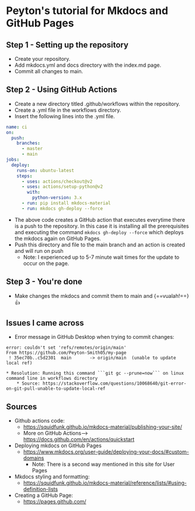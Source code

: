 # Peyton's tutorial for Mkdocs and GitHub Pages

## Step 1 - Setting up the repository
* Create your repository.
* Add mkdocs.yml and docs directory with the index.md page.
* Commit all changes to main.

## Step 2 - Using GitHub Actions
* Create a new directory titled .github/workflows within the repository.
* Create a .yml file in the workflows directory.
* Insert the following lines into the .yml file.
``` yaml
name: ci 
on:
  push:
    branches:
      - master 
      - main
jobs:
  deploy:
    runs-on: ubuntu-latest
    steps:
      - uses: actions/checkout@v2
      - uses: actions/setup-python@v2
        with:
          python-version: 3.x
      - run: pip install mkdocs-material 
      - run: mkdocs gh-deploy --force
```
* The above code creates a GitHub action that executes everytime there is a push to the repository. In this case it is installing all the prerequisites and executing the command ```mkdocs gh-deploy --force``` which deploys the mkdocs again on GitHub Pages.
* Push this directory and file to the main branch and an action is created and will run on push
    * Note: I experienced up to 5-7 minute wait times for the update to occur on the page.

## Step 3 - You're done
* Make changes the mkdocs and commit them to main and {==vualah!==} :thumbsup:

## Issues I came across
* Error message in GitHub Desktop when trying to commit changes:
``` 
error: couldn't set 'refs/remotes/origin/main'
From https://github.com/Peyton-Smith05/my-page
 ! 35ec70b..c5d2301  main       -> origin/main  (unable to update local ref)
 ```
    * Resolution: Running this command ```git gc --prune=now``` on linux command line in workflows directory
        * Source: https://stackoverflow.com/questions/10068640/git-error-on-git-pull-unable-to-update-local-ref

## Sources
* Github actions code:
    * https://squidfunk.github.io/mkdocs-material/publishing-your-site/
    * More on GitHub Actions--> https://docs.github.com/en/actions/quickstart
* Deploying mkdocs on GitHub Pages
    * https://www.mkdocs.org/user-guide/deploying-your-docs/#custom-domains
        * Note: There is a second way mentioned in this site for User Pages
* Mkdocs styling and formatting:
    * https://squidfunk.github.io/mkdocs-material/reference/lists/#using-definition-lists
* Creating a GitHub Page:
    * https://pages.github.com/